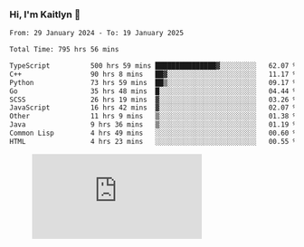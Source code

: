 ### Hi, I'm Kaitlyn 👋
<!--START_SECTION:waka-->

```txt
From: 29 January 2024 - To: 19 January 2025

Total Time: 795 hrs 56 mins

TypeScript          500 hrs 59 mins ███████████████▓░░░░░░░░░   62.07 %
C++                 90 hrs 8 mins   ██▓░░░░░░░░░░░░░░░░░░░░░░   11.17 %
Python              73 hrs 59 mins  ██▒░░░░░░░░░░░░░░░░░░░░░░   09.17 %
Go                  35 hrs 48 mins  █░░░░░░░░░░░░░░░░░░░░░░░░   04.44 %
SCSS                26 hrs 19 mins  ▓░░░░░░░░░░░░░░░░░░░░░░░░   03.26 %
JavaScript          16 hrs 42 mins  ▓░░░░░░░░░░░░░░░░░░░░░░░░   02.07 %
Other               11 hrs 9 mins   ▒░░░░░░░░░░░░░░░░░░░░░░░░   01.38 %
Java                9 hrs 36 mins   ▒░░░░░░░░░░░░░░░░░░░░░░░░   01.19 %
Common Lisp         4 hrs 49 mins   ░░░░░░░░░░░░░░░░░░░░░░░░░   00.60 %
HTML                4 hrs 23 mins   ░░░░░░░░░░░░░░░░░░░░░░░░░   00.55 %
```

<!--END_SECTION:waka-->

<figure><embed src="https://wakatime.com/share/@018d58bc-3d22-46c9-b2d7-4ed36fb8172d/243b5d9b-77cd-4133-89ff-dcc8f225fa18.svg"></embed></figure>
